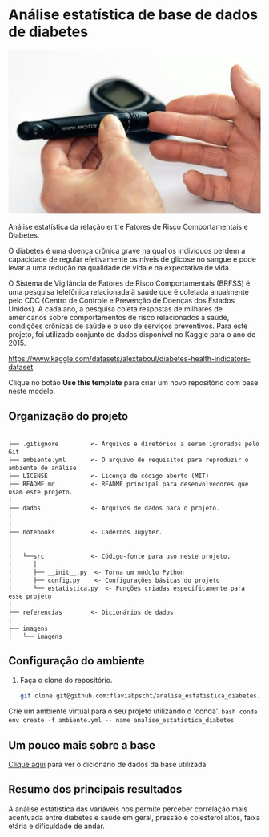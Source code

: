 # Análise estatística de base de dados de diabetes

![imagem](imagens/diabetes.jpg)

Análise estatística da relação entre Fatores de Risco Comportamentais e Diabetes.

O diabetes é uma doença crônica grave na qual os indivíduos perdem a capacidade de regular efetivamente os níveis de glicose no sangue e pode levar a uma redução na qualidade de vida e na expectativa de vida.

O Sistema de Vigilância de Fatores de Risco Comportamentais (BRFSS) é uma pesquisa telefônica relacionada à saúde que é coletada anualmente pelo CDC (Centro de Controle e Prevenção de Doenças dos Estados Unidos). A cada ano, a pesquisa coleta respostas de milhares de americanos sobre comportamentos de risco relacionados à saúde, condições crônicas de saúde e o uso de serviços preventivos. Para este projeto, foi utilizado conjunto de dados disponível no Kaggle para o ano de 2015. 

https://www.kaggle.com/datasets/alexteboul/diabetes-health-indicators-dataset




Clique no botão **Use this template** para criar um novo repositório com base neste modelo.

## Organização do projeto

```

├── .gitignore         <- Arquivos e diretórios a serem ignorados pelo Git
├── ambiente.yml       <- O arquivo de requisitos para reproduzir o ambiente de análise
├── LICENSE            <- Licença de código aberto (MIT)
├── README.md          <- README principal para desenvolvedores que usam este projeto.
|
├── dados              <- Arquivos de dados para o projeto.
|
|
├── notebooks          <- Cadernos Jupyter. 
│                        
│
|   └──src             <- Código-fonte para uso neste projeto.
|      │
|      ├── __init__.py  <- Torna um módulo Python
|      ├── config.py    <- Configurações básicas do projeto
|      └── estatistica.py  <- Funções criadas especificamente para esse projeto
|
├── referencias        <- Dicionários de dados.
|
├── imagens         
│   └── imagens       
```

## Configuração do ambiente

1. Faça o clone do repositório.

    ```bash
    git clone git@github.com:flaviabpscht/analise_estatistica_diabetes.git

    ```
 Crie um ambiente virtual para o seu projeto utilizando o 'conda'.
      ```bash
      conda env create -f ambiente.yml -- name analise_estatistica_diabetes
      ```

## Um pouco mais sobre a base

[Clique aqui](referencias/01_dicionario_de_dados.md) para ver o dicionário de dados da base utilizada

## Resumo dos principais resultados

A análise estatística das variáveis nos permite perceber correlação mais acentuada entre diabetes e saúde em geral, pressão e colesterol altos, faixa etária e dificuldade de andar.

